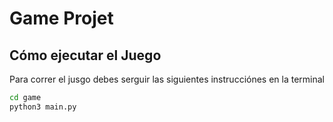# Game Projet
## Cómo ejecutar el Juego

Para correr el jusgo debes serguir las siguientes instrucciónes en la terminal

```sh
cd game 
python3 main.py
```
